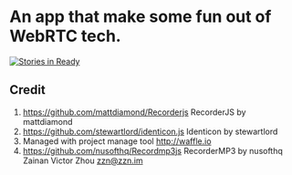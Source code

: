 
# An app that make some fun out of WebRTC tech.

[![Stories in Ready](https://badge.waffle.io/xinbenlv-just-learning/voice-fun.png?label=ready&title=Ready)](https://waffle.io/xinbenlv-just-learning/voice-fun)

## Credit
1. https://github.com/mattdiamond/Recorderjs RecorderJS by mattdiamond
2. https://github.com/stewartlord/identicon.js Identicon by stewartlord
3. Managed with project manage tool http://waffle.io
4. https://github.com/nusofthq/Recordmp3js RecorderMP3 by nusofthq
Zainan Victor Zhou <zzn@zzn.im>

